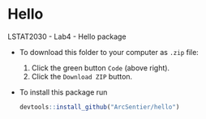 # Hello

LSTAT2030 - Lab4 - Hello package

* To download this folder to your computer as `.zip` file:

  1. Click the green button `Code` (above right).
  2. Click the `Download ZIP` button.
 
* To install this package run
  ```r
  devtools::install_github("ArcSentier/hello")
  ```
